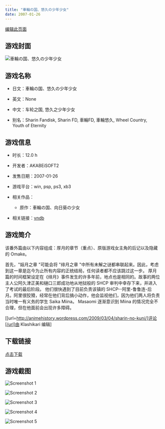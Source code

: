 ```yaml
---
title: "車輪の国、悠久の少年少女"
date: 2007-01-26
---
```

[编辑此页面](https://github.com/ACG-3/ADV3-source/blob/main/source/_posts/%E8%BB%8A%E8%BC%AA%E3%81%AE%E5%9B%BD%E3%80%81%E6%82%A0%E4%B9%85%E3%81%AE%E5%B0%91%E5%B9%B4%E5%B0%91%E5%A5%B3.md)

## 游戏封面

![車輪の国、悠久の少年少女](https%3A//pan.timero.xyz/onedrive/img_lib_001/%E8%BB%8A%E8%BC%AA%E3%81%AE%E5%9B%BD%E3%80%81%E6%82%A0%E4%B9%85%E3%81%AE%E5%B0%91%E5%B9%B4%E5%B0%91%E5%A5%B3_cover.avif)


## 游戏名称

- 日文：車輪の国、悠久の少年少女
- 英文：None
- 中文：车轮之国, 悠久之少年少女

- 别名：Sharin Fandisk, Sharin FD, 車輪FD, 車輪悠久, Wheel Country, Youth of Eternity


## 游戏信息

- 时长：12.0 h
- 开发者：AKABEiSOFT2
- 发售日期：2007-01-26
- 游戏平台：win, psp, ps3, xb3
- 相关作品：
   - 原作：車輪の国、向日葵の少女

- 相关链接：[vndb](https://vndb.org/v84)


## 游戏简介

该番外篇由以下内容组成：厚月的章节（重点）、原版游戏女主角的后记以及隐藏的 Omake。

首先，"姮月之章 "可能会将 "绯月之章 "中所有未解之谜都串联起来。因此，考虑到这一章是迄今为止所有内容的正统结局，任何读者都不应该跳过这一步。
厚月篇的时间框架设定在《绯月》事件发生的许多年前，地点也是相同的。故事的两位主人公阿久津正美和樋口三郎成功地从地狱般的 SHCP 审判中幸存下来，并进入了考试的最后阶段。
他们很快遇到了目前负责该镇的 SHCP--阿里-鲁鲁连-后月。阿里很狡猾，经常在他们背后搞小动作，他会监视他们，因为他们两人将负责当时唯一有义务的学生 Saika Miina。
Masaomi 逐渐意识到 Miina 的情况完全不合理，但在他面前会出现许多障碍。

[[url=http://animehistory.wordpress.com/2009/03/04/sharin-no-kuni/]评论[/url]由 Klashikari 编辑]


## 下载链接

[点击下载](https://pan.timero.xyz/onedrive/adv_lib_001/%E8%BB%8A%E8%BC%AA%E3%81%AE%E5%9B%BD%E3%80%81%E6%82%A0%E4%B9%85%E3%81%AE%E5%B0%91%E5%B9%B4%E5%B0%91%E5%A5%B3)


## 游戏截图


![Screenshot 1](https%3A//pan.timero.xyz/onedrive/img_lib_001/%E8%BB%8A%E8%BC%AA%E3%81%AE%E5%9B%BD%E3%80%81%E6%82%A0%E4%B9%85%E3%81%AE%E5%B0%91%E5%B9%B4%E5%B0%91%E5%A5%B3_Screenshot_1.avif)

![Screenshot 2](https%3A//pan.timero.xyz/onedrive/img_lib_001/%E8%BB%8A%E8%BC%AA%E3%81%AE%E5%9B%BD%E3%80%81%E6%82%A0%E4%B9%85%E3%81%AE%E5%B0%91%E5%B9%B4%E5%B0%91%E5%A5%B3_Screenshot_2.avif)

![Screenshot 3](https%3A//pan.timero.xyz/onedrive/img_lib_001/%E8%BB%8A%E8%BC%AA%E3%81%AE%E5%9B%BD%E3%80%81%E6%82%A0%E4%B9%85%E3%81%AE%E5%B0%91%E5%B9%B4%E5%B0%91%E5%A5%B3_Screenshot_3.avif)

![Screenshot 4](https%3A//pan.timero.xyz/onedrive/img_lib_001/%E8%BB%8A%E8%BC%AA%E3%81%AE%E5%9B%BD%E3%80%81%E6%82%A0%E4%B9%85%E3%81%AE%E5%B0%91%E5%B9%B4%E5%B0%91%E5%A5%B3_Screenshot_4.avif)

![Screenshot 5](https%3A//pan.timero.xyz/onedrive/img_lib_001/%E8%BB%8A%E8%BC%AA%E3%81%AE%E5%9B%BD%E3%80%81%E6%82%A0%E4%B9%85%E3%81%AE%E5%B0%91%E5%B9%B4%E5%B0%91%E5%A5%B3_Screenshot_5.avif)

